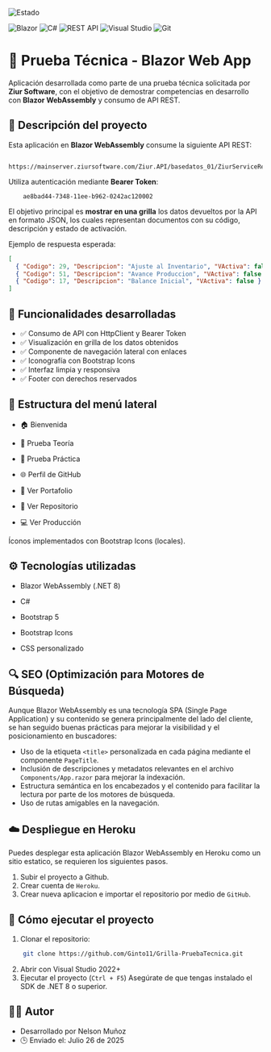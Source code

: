 ![Estado](https://img.shields.io/badge/Estado-Terminado-brightgreen)

![Blazor](https://img.shields.io/badge/Blazor-512BD4?logo=blazor&logoColor=white&style=flat) ![C#](https://img.shields.io/badge/C%23-239120?logo=c-sharp&logoColor=white) ![REST API](https://img.shields.io/badge/API-REST-blue?logo=web&logoColor=white) ![Visual Studio](https://img.shields.io/badge/Visual%20Studio-2022-5C2D91?logo=visual-studio&logoColor=white) ![Git](https://img.shields.io/badge/Git-F05032?logo=git&logoColor=white)

# 🧪 Prueba Técnica - Blazor Web App

Aplicación desarrollada como parte de una prueba técnica solicitada por **Ziur Software**, con el objetivo de demostrar competencias en desarrollo con **Blazor WebAssembly** y consumo de API REST.




## 🚀 Descripción del proyecto

Esta aplicación en **Blazor WebAssembly** consume la siguiente API REST:

```
    https://mainserver.ziursoftware.com/Ziur.API/basedatos_01/ZiurServiceRest.svc/api/DocumentosFillsCombos
```
Utiliza autenticación mediante **Bearer Token**:
```
    ae8bad44-7348-11ee-b962-0242ac120002
```

El objetivo principal es **mostrar en una grilla** los datos devueltos por la API en formato JSON, los cuales representan documentos con su código, descripción y estado de activación.

Ejemplo de respuesta esperada:

```json
[
  { "Codigo": 29, "Descripcion": "Ajuste al Inventario", "VActiva": false },
  { "Codigo": 51, "Descripcion": "Avance Produccion", "VActiva": false },
  { "Codigo": 17, "Descripcion": "Balance Inicial", "VActiva": false }
]
```

## 🧩 Funcionalidades desarrolladas
- ✅ Consumo de API con HttpClient y Bearer Token
- ✅ Visualización en grilla de los datos obtenidos
- ✅ Componente de navegación lateral con enlaces
- ✅ Iconografía con Bootstrap Icons
- ✅ Interfaz limpia y responsiva
- ✅ Footer con derechos reservados


## 📁 Estructura del menú lateral
- 🏠 Bienvenida

- 📘 Prueba Teoría

- 🧪 Prueba Práctica

- 🌐 Perfil de GitHub

- 💼 Ver Portafolio

- 📂 Ver Repositorio
- 💻 Ver Producción
  
Íconos implementados con Bootstrap Icons (locales).

## ⚙️ Tecnologías utilizadas
- Blazor WebAssembly (.NET 8)

- C#

- Bootstrap 5

- Bootstrap Icons

- CSS personalizado

## 🔍 SEO (Optimización para Motores de Búsqueda)

Aunque Blazor WebAssembly es una tecnología SPA (Single Page Application) y su contenido se genera principalmente del lado del cliente, se han seguido buenas prácticas para mejorar la visibilidad y el posicionamiento en buscadores:

- Uso de la etiqueta `<title>` personalizada en cada página mediante el componente `PageTitle`.
- Inclusión de descripciones y metadatos relevantes en el archivo `Components/App.razor` para mejorar la indexación.
- Estructura semántica en los encabezados y el contenido para facilitar la lectura por parte de los motores de búsqueda.
- Uso de rutas amigables en la navegación.

## ☁️ Despliegue en Heroku

Puedes desplegar esta aplicación Blazor WebAssembly en Heroku como un sitio estatico, se requieren los siguientes pasos.

1. Subir el proyecto a Github.
2. Crear cuenta de `Heroku`.
3. Crear nueva aplicacion e importar el repositorio por medio de `GitHub`.


## 🧪 Cómo ejecutar el proyecto
1. Clonar el repositorio:
```bash
    git clone https://github.com/Ginto11/Grilla-PruebaTecnica.git
```
2. Abrir con Visual Studio 2022+
3. Ejecutar el proyecto (`Ctrl + F5`)
Asegúrate de que tengas instalado el SDK de .NET 8 o superior.

## 👨‍💻 Autor
- Desarrollado por Nelson Muñoz
- 🕒 Enviado el: Julio 26 de 2025



